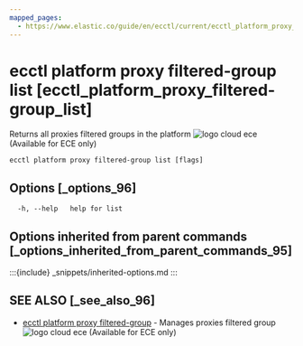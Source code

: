 ```yaml
---
mapped_pages:
  - https://www.elastic.co/guide/en/ecctl/current/ecctl_platform_proxy_filtered-group_list.html
---
```


# ecctl platform proxy filtered-group list [ecctl_platform_proxy_filtered-group_list]

Returns all proxies filtered groups in the platform ![logo cloud ece](https://doc-icons.s3.us-east-2.amazonaws.com/logo_cloud_ece.svg "Supported on {{ece}}") (Available for ECE only)

```
ecctl platform proxy filtered-group list [flags]
```


## Options [_options_96]

```
  -h, --help   help for list
```


## Options inherited from parent commands [_options_inherited_from_parent_commands_95]

:::{include} _snippets/inherited-options.md
:::


## SEE ALSO [_see_also_96]

* [ecctl platform proxy filtered-group](/reference/ecctl_platform_proxy_filtered-group.md)	 - Manages proxies filtered group ![logo cloud ece](https://doc-icons.s3.us-east-2.amazonaws.com/logo_cloud_ece.svg "Supported on {{ece}}") (Available for ECE only)

